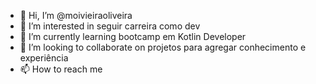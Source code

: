 - 👋 Hi, I’m @moivieiraoliveira
- 👀 I’m interested in  seguir carreira como dev
- 🌱 I’m currently learning  bootcamp em Kotlin Developer
- 💞️ I’m looking to collaborate on  projetos  para agregar conhecimento e experiência
- 📫 How to reach me  

<!---
moivieiraoliveira/moivieiraoliveira is a ✨ special ✨ repository because its `README.md` (this file) appears on your GitHub profile.
You can click the Preview link to take a look at your changes.
--->
